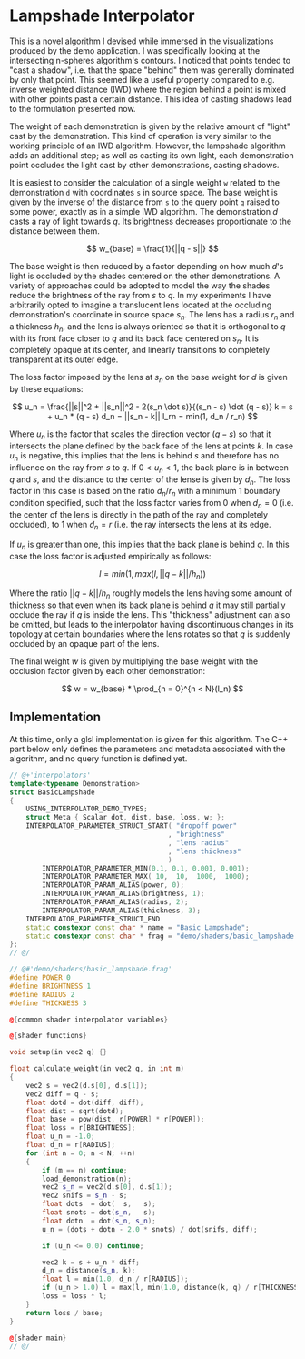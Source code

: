 # Lampshade Interpolator

This is a novel algorithm I devised while immersed in the visualizations
produced by the demo application. I was specifically looking at the
intersecting n-spheres algorithm's contours. I noticed that points tended to
"cast a shadow", i.e. that the space "behind" them was generally dominated by
only that point. This seemed like a useful property compared to e.g. inverse
weighted distance (IWD) where the region behind a point is mixed with other
points past a certain distance. This idea of casting shadows lead to the
formulation presented now.

The weight of each demonstration is given by the relative amount of "light"
cast by the demonstration. This kind of operation is very similar to the
working principle of an IWD algorithm. However, the lampshade algorithm adds an
additional step; as well as casting its own light, each demonstration point
occludes the light cast by other demonstrations, casting shadows. 

It is easiest to consider the calculation of a single weight `w` related to the
demonstration `d` with coordinates `s` in source space. The base weight is
given by the inverse of the distance from `s` to the query point `q` raised to
some power, exactly as in a simple IWD algorithm.  The demonstration $d$ casts
a ray of light towards $q$. Its brightness decreases proportionate to the
distance between them.  

$$
w_{base} = \frac{1}{||q - s||}
$$

The base weight is then reduced by a factor depending on how much $d$'s light
is occluded by the shades centered on the other demonstrations. A variety of
approaches could be adopted to model the way the shades reduce the brightness
of the ray from $s$ to $q$. In my experiments I have arbitrarily opted to
imagine a translucent lens located at the occluding demonstration's coordinate
in source space $s_n$.  The lens has a radius $r_n$ and a thickness $h_n$, and
the lens is always oriented so that it is orthogonal to $q$ with its front face
closer to $q$ and its back face centered on $s_n$. It is completely opaque at
its center, and linearly transitions to completely transparent at its outer
edge.

The loss factor imposed by the lens at $s_n$ on the base weight for $d$ is
given by these equations:

$$
u_n = \frac{||s||^2 + ||s_n||^2 - 2(s_n \dot s)}{(s_n - s) \dot (q - s)}
k = s + u_n * (q - s)
d_n = ||s_n - k||
l_rn = min(1, d_n / r_n)
$$

Where $u_n$ is the factor that scales the direction vector $(q - s)$ so that it
intersects the plane defined by the back face of the lens at points $k$. In
case $u_n$ is negative, this implies that the lens is behind $s$ and therefore
has no influence on the ray from $s$ to $q$. If $0 < u_n < 1$, the back plane
is in between $q$ and $s$, and the distance to the center of the lense is given
by $d_n$. The loss factor in this case is based on the ratio $d_n / r_n$ with
a minimum 1 boundary condition specified, such that the loss factor varies from
0 when $d_n = 0$ (i.e. the center of the lens is directly in the path of the
ray and completely occluded), to 1 when $d_n = r$ (i.e. the ray intersects the
lens at its edge.

If $u_n$ is greater than one, this implies that the back plane is behind $q$.
In this case the loss factor is adjusted empirically as follows:

$$
l = min(1, max(l, ||q - k|| / h_n))
$$

Where the ratio $||q - k|| / h_n$ roughly models the lens having some amount
of thickness so that even when its back plane is behind $q$ it may still
partially occlude the ray if $q$ is inside the lens. This "thickness" adjustment
can also be omitted, but leads to the interpolator having discontinuous changes
in its topology at certain boundaries where the lens rotates so that $q$ is
suddenly occluded by an opaque part of the lens.

The final weight $w$ is given by multiplying the base weight with the occlusion
factor given by each other demonstration:

$$
w = w_{base} * \prod_{n = 0}^{n < N}(l_n)
$$

## Implementation

At this time, only a glsl implementation is given for this algorithm. The C++
part below only defines the parameters and metadata associated with the
algorithm, and no query function is defined yet.

```cpp
// @+'interpolators'
template<typename Demonstration>
struct BasicLampshade
{
    USING_INTERPOLATOR_DEMO_TYPES;
    struct Meta { Scalar dot, dist, base, loss, w; };
    INTERPOLATOR_PARAMETER_STRUCT_START( "dropoff power"
                                       , "brightness"
                                       , "lens radius"
                                       , "lens thickness"
                                       )
        INTERPOLATOR_PARAMETER_MIN(0.1, 0.1, 0.001, 0.001);
        INTERPOLATOR_PARAMETER_MAX( 10,  10,  1000,  1000);
        INTERPOLATOR_PARAM_ALIAS(power, 0);
        INTERPOLATOR_PARAM_ALIAS(brightness, 1);
        INTERPOLATOR_PARAM_ALIAS(radius, 2);
        INTERPOLATOR_PARAM_ALIAS(thickness, 3);
    INTERPOLATOR_PARAMETER_STRUCT_END
    static constexpr const char * name = "Basic Lampshade";
    static constexpr const char * frag = "demo/shaders/basic_lampshade.frag";
};
// @/

// @#'demo/shaders/basic_lampshade.frag'
#define POWER 0
#define BRIGHTNESS 1
#define RADIUS 2
#define THICKNESS 3

@{common shader interpolator variables}

@{shader functions}

void setup(in vec2 q) {}

float calculate_weight(in vec2 q, in int m)
{
    vec2 s = vec2(d.s[0], d.s[1]);
    vec2 diff = q - s;
    float dotd = dot(diff, diff);
    float dist = sqrt(dotd);
    float base = pow(dist, r[POWER] * r[POWER]);
    float loss = r[BRIGHTNESS];
    float u_n = -1.0;
    float d_n = r[RADIUS];
    for (int n = 0; n < N; ++n)
    {
        if (m == n) continue;
        load_demonstration(n);
        vec2 s_n = vec2(d.s[0], d.s[1]);
        vec2 snifs = s_n - s;
        float dots  = dot(  s,   s);
        float snots = dot(s_n,   s);
        float dotn  = dot(s_n, s_n);
        u_n = (dots + dotn - 2.0 * snots) / dot(snifs, diff);

        if (u_n <= 0.0) continue;

        vec2 k = s + u_n * diff;
        d_n = distance(s_n, k);
        float l = min(1.0, d_n / r[RADIUS]);
        if (u_n > 1.0) l = max(l, min(1.0, distance(k, q) / r[THICKNESS]));
        loss = loss * l;
    }
    return loss / base;
}

@{shader main}
// @/
```
